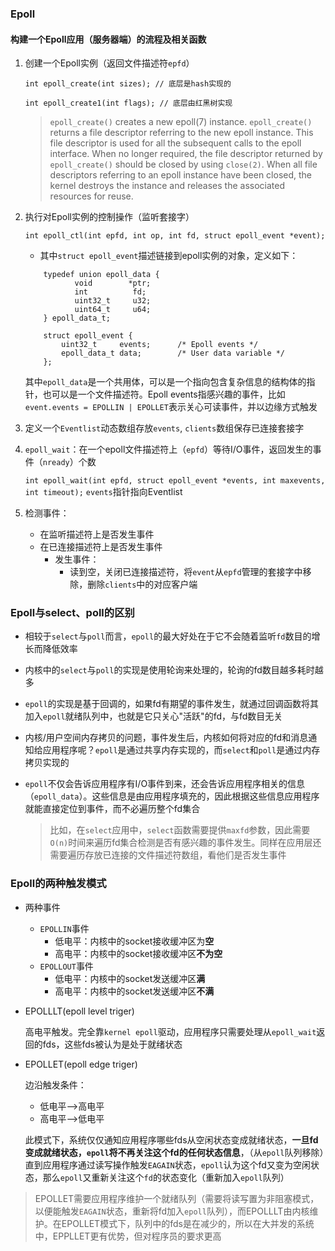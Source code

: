 ### Epoll

#### 构建一个Epoll应用（服务器端）的流程及相关函数

1. 创建一个Epoll实例（返回文件描述符`epfd`）
  
    `int epoll_create(int sizes); // 底层是hash实现的`

    `int epoll_create1(int flags); // 底层由红黑树实现`


    > `epoll_create()`  creates a new epoll(7) instance. `epoll_create() `returns a file descriptor referring to the new epoll instance.  This file  descriptor  is  used
       for all the subsequent calls to the epoll interface.  When no longer required, the file descriptor returned by
       `epoll_create()` should be closed by using `close(2)`.  When all file descriptors referring to an  epoll  instance
       have been closed, the kernel destroys the instance and releases the associated resources for reuse.

2. 执行对Epoll实例的控制操作（监听套接字）
   
   `int epoll_ctl(int epfd, int op, int fd, struct epoll_event *event);`

   - 其中`struct epoll_event`描述链接到epoll实例的对象，定义如下：
    ```
        typedef union epoll_data {
               void        *ptr;
               int          fd;
               uint32_t     u32;
               uint64_t     u64;
        } epoll_data_t;

        struct epoll_event {
            uint32_t     events;      /* Epoll events */
            epoll_data_t data;        /* User data variable */
        };
    ```
    其中`epoll_data`是一个共用体，可以是一个指向包含复杂信息的结构体的指针，也可以是一个文件描述符。Epoll events指感兴趣的事件，比如`event.events = EPOLLIN | EPOLLET`表示关心可读事件，并以边缘方式触发

3. 定义一个`Eventlist`动态数组存放`events`, `clients`数组保存已连接套接字

4. `epoll_wait`：在一个epoll文件描述符上（`epfd`）等待I/O事件，返回发生的事件（`nready`）个数

    `int epoll_wait(int epfd, struct epoll_event *events,
                      int maxevents, int timeout);`
    `events`指针指向Eventlist

5. 检测事件：
   - 在监听描述符上是否发生事件
   - 在已连接描述符上是否发生事件
     - 发生事件：
       - 读到空，关闭已连接描述符，将`event`从`epfd`管理的套接字中移除，删除`clients`中的对应客户端



### Epoll与select、poll的区别

- 相较于`select`与`poll`而言，`epoll`的最大好处在于它不会随着监听`fd`数目的增长而降低效率

- 内核中的`select`与`poll`的实现是使用轮询来处理的，轮询的fd数目越多耗时越多

- `epoll`的实现是基于回调的，如果fd有期望的事件发生，就通过回调函数将其加入`epoll`就绪队列中，也就是它只关心"活跃"的fd，与fd数目无关

- 内核/用户空间内存拷贝的问题，事件发生后，内核如何将对应的fd和消息通知给应用程序呢？`epoll`是通过共享内存实现的，而`select`和`poll`是通过内存拷贝实现的

- `epoll`不仅会告诉应用程序有I/O事件到来，还会告诉应用程序相关的信息（`epoll_data`）。这些信息是由应用程序填充的，因此根据这些信息应用程序就能直接定位到事件，而不必遍历整个fd集合
  > 比如，在`select`应用中，`select`函数需要提供`maxfd`参数，因此需要`O(n)`时间来遍历fd集合检测是否有感兴趣的事件发生。同样在应用层还需要遍历存放已连接的文件描述符数组，看他们是否发生事件


### Epoll的两种触发模式
- 两种事件
    - `EPOLLIN`事件
      - 低电平：内核中的socket接收缓冲区为**空**
      - 高电平：内核中的socket接收缓冲区**不为空**
    - `EPOLLOUT`事件
      - 低电平：内核中的socket发送缓冲区**满**
      - 高电平：内核中的socket发送缓冲区**不满**

- EPOLLLT(epoll level triger)

    高电平触发。完全靠`kernel epoll`驱动，应用程序只需要处理从`epoll_wait`返回的fds，这些fds被认为是处于就绪状态

- EPOLLET(epoll edge triger)

    边沿触发条件：
    - 低电平-->高电平
    - 高电平-->低电平
  
    此模式下，系统仅仅通知应用程序哪些fds从空闲状态变成就绪状态，**一旦fd变成就绪状态，`epoll`将不再关注这个fd的任何状态信息**，（从`epoll`队列移除）直到应用程序通过读写操作触发`EAGAIN`状态，`epoll`认为这个fd又变为空闲状态，那么`epoll`又重新关注这个`fd`的状态变化（重新加入`epoll`队列）

> EPOLLET需要应用程序维护一个就绪队列（需要将读写置为非阻塞模式，以便能触发`EAGAIN`状态，重新将fd加入`epoll`队列），而EPOLLLT由内核维护。在EPOLLET模式下，队列中的fds是在减少的，所以在大并发的系统中，EPPLLET更有优势，但对程序员的要求更高